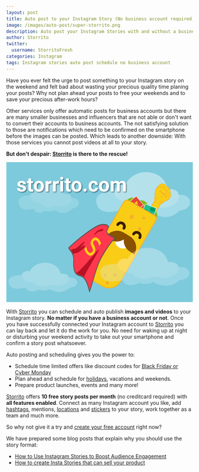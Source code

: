 ```yaml
---
layout: post
title: Auto post to your Instagram Story (No business account required)
image: /images/auto-post/super-storrito.png
description: Auto post your Instagram Stories with and without a business account
author: Storrito
twitter:
  username: StorritoFresh
categories: Instagram
tags: Instagram stories auto post schedule no business account
---
```


Have you ever felt the urge to post something to your Instagram story on the weekend and felt bad about wasting your precious quality time planing your posts?
Why not plan ahead your posts to free your weekends and to save your precious after-work hours?

Other services only offer automatic posts for business accounts but there are many smaller businesses and influencers that are not able or don't want to convert their accounts to business accounts.
The not satisfying solution to those are notifications which need to be confirmed on the smartphone before the images can be posted.
Which leads to another downside: With those services you cannot post videos at all to your story.

**But don't despair: [Storrito](https://storrito.com/) is there to the rescue!**

![Super Storrito](/images/auto-post/super-storrito.png "Storrito to the rescue")
<!--more-->

With [Storrito](https://storrito.com/) you can schedule and auto publish **images and videos** to your Instagram story. **No matter if you have a business account or not**. Once you have successfully connected your Instagram account to [Storrito](https://storrito.com/) you can lay back and let it do the work for you. No need for waking up at night or disturbing your weekend activity to take out your smartphone and confirm a story post whatsoever.

Auto posting and scheduling gives you the power to:
+ Schedule time limited offers like discount codes for [Black Friday or Cyber Monday](/instagram/2018/11/21/tips-for-your-black-friday-instagram-story-campaign)
+ Plan ahead and schedule for [holidays](/instagram/2018/10/30/Helloween-fonts-instagram), vacations and weekends.
+ Prepare product launches, events and many more!

[Storrito](https://storrito.com/) offers **10 free story posts per month** (no creditcard required) with **all features enabled**. Connect as many Instagram account you like, add [hashtags](/instagram/2018/10/22/How-to-use-Hashtags-in-your-Instagram-Story), mentions, [locations](/instagram/2018/10/29/How-to-use-Geotags-in-your-Instagram-Story) and [stickers](/instagram/2018/11/12/Emojis-Interactions-on-Instagram) to your story, work together as a team and much more.

So why not give it a try and [create your free account](https://storrito.com/) right now?

We have prepared some blog posts that explain why you should use the story format:
+ [How to Use Instagram Stories to Boost Audience Engagement](/instagram/2018/11/22/How-to-Use-Instagram-Stories-to-Boost-Audience-Engagement)
+ [How to create Insta Stories that can sell your product](/instagram/2018/11/15/How-to-create-Insta-Stories-that-can-sell-your-product)
